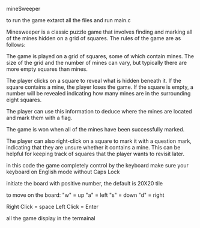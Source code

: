 mineSweeper

to run the game extarct all the files and run main.c

Minesweeper is a classic puzzle game that involves finding and marking all of the mines hidden on a grid of squares. The rules of the game are as follows:

The game is played on a grid of squares, some of which contain mines. The size of the grid and the number of mines can vary, but typically there are more empty squares than mines.

The player clicks on a square to reveal what is hidden beneath it. If the square contains a mine, the player loses the game. If the square is empty, a number will be revealed indicating how many mines are in the surrounding eight squares.

The player can use this information to deduce where the mines are located and mark them with a flag.

The game is won when all of the mines have been successfully marked.

The player can also right-click on a square to mark it with a question mark, indicating that they are unsure whether it contains a mine. This can be helpful for keeping track of squares that the player wants to revisit later.

in this code the game completely control by the keyboard make sure your keyboard on English mode without Caps Lock

initiate the board with positive number, the default is 20X20 tile

to move on the board: "w" = up "a" = left "s" = down "d" = right

Right Click = space Left Click = Enter

all the game display in the termainal
